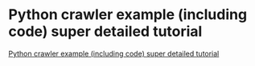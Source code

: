 # Python crawler example (including code) super detailed tutorial
[Python crawler example (including code) super detailed tutorial](https://aiwithcloud.com/2022/09/19/python_crawler_example_including_code_super_detailed_tutorial/)